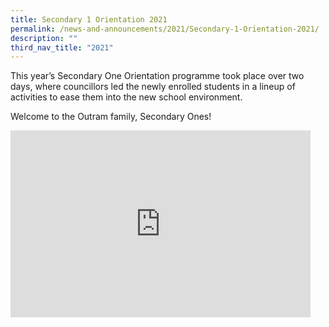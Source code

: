 ```yaml
---
title: Secondary 1 Orientation 2021
permalink: /news-and-announcements/2021/Secondary-1-Orientation-2021/
description: ""
third_nav_title: "2021"
---
```

This year’s Secondary One Orientation programme took place over two days, where councillors led the newly enrolled students in a lineup of activities to ease them into the new school environment. 

Welcome to the Outram family, Secondary Ones!

<iframe allowfullscreen="true" height="299" width="480" frameborder="0" src="https://docs.google.com/presentation/d/e/2PACX-1vQ54S0NawQaS6amfrXS6PwI0EuyiKfipyjCPoFAcuBmOwslwqzJg6kYeLyzGo53eFXDJP4TXqbDXg7q/embed?start=false&amp;loop=false&amp;delayms=3000"></iframe>